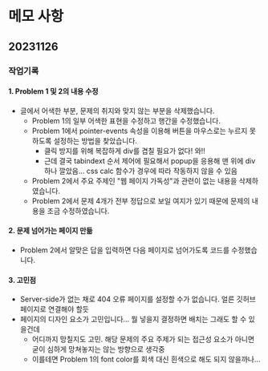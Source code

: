# 메모 사항

## 20231126

### 작업기록

#### 1. Problem 1 및 2의 내용 수정

- 글에서 어색한 부분, 문제의 취지와 맞지 않는 부분을 삭제했습니다.
  - Problem 1의 일부 어색한 표현을 수정하고 행간을 수정했습니다.
  - Problem 1에서 pointer-events 속성을 이용해 버튼을 마우스로는 누르지 못하도록 설정하는 방법을 찾았습니다.
    - 클릭 방지를 위해 복잡하게 div를 겹칠 필요가 없다! 와!!
	- 근데 결국 tabindext 순서 제어에 필요해서 popup을 응용해 맨 위에 div 하나 깔았음... css calc 함수가 경우에 따라 작동하지 않을 수 있음
  - Problem 2에서 주요 주제인 "웹 페이지 가독성"과 관련이 없는 내용을 삭제하였습니다.
  - Problem 2에서 문제 4개가 전부 정답으로 보일 여지가 있기 때문에 문제의 내용을 조금 수정하였습니다.

#### 2. 문제 넘어가는 페이지 만듦

- Problem 2에서 알맞은 답을 입력하면 다음 페이지로 넘어가도록 코드를 수정했습니다.

#### 3. 고민점

- Server-side가 없는 채로 404 오류 페이지를 설정할 수가 없습니다. 얼른 깃허브 페이지로 연결해야 할듯
- 페이지의 디자인 요소가 고민입니다... 뭘 넣을지 결정하면 배치는 그래도 할 수 있을건데
  - 어디까지 망칠지도 고민. 해당 문제의 주요 주제가 되는 접근성 요소가 아니면 굳이 심하게 망쳐놓지는 않는 방향으로 생각중
  - 이를테면 Problem 1의 font color를 회색 대신 흰색으로 해도 되지 않을까나...